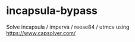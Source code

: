 # incapsula-bypass
Solve incapsula / imperva / reese84 / utmcv using https://www.capsolver.com/
    